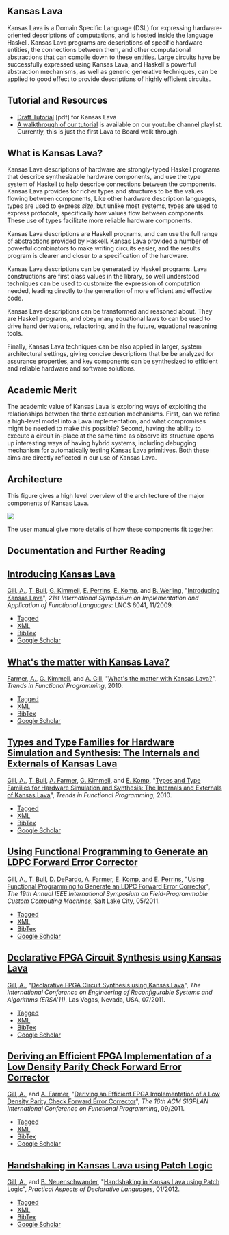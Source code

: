 ## Kansas Lava

<div class="teaser">
        
Kansas Lava is a Domain Specific Language (DSL) for expressing
hardware-oriented descriptions of computations, and is hosted inside the
language Haskell. Kansas Lava programs are descriptions of specific
hardware entities, the connections between them, and other computational
abstractions that can compile down to these entities. Large circuits
have be successfully expressed using Kansas Lava, and Haskell's powerful
abstraction mechanisms, as well as generic generative techniques, can be
applied to good effect to provide descriptions of highly efficient
circuits.

</div>

Tutorial and Resources
----------------------

-   [Draft
    Tutorial](http://ittc.ku.edusites/default/files/manual.pdf)
    [pdf] for Kansas Lava
-   [A walkthrough of our
    tutorial](http://www.youtube.com/playlist?list=PL211F8711E3B3DF9C)
    is available on our youtube channel playlist. Currently, this is
    just the first Lava to Board walk through.

What is Kansas Lava?
--------------------

Kansas Lava descriptions of hardware are strongly-typed Haskell programs
that describe synthesizable hardware components, and use the type system
of Haskell to help describe connections between the components. Kansas
Lava provides for richer types and structures to be the values flowing
between components, Like other hardware description languages, types are
used to express *size*, but unlike most systems, types are used to
express protocols, specifically how values flow between components.
These use of types facilitate more reliable hardware components.

Kansas Lava descriptions are Haskell programs, and can use the full
range of abstractions provided by Haskell. Kansas Lava provided a number
of powerful combinators to make writing circuits easier, and the results
program is clearer and closer to a specification of the hardware.

Kansas Lava descriptions can be generated by Haskell programs. Lava
constructions are first class values in the library, so well understood
techniques can be used to customize the expression of computation
needed, leading directly to the generation of more efficient and
effective code.

Kansas Lava descriptions can be transformed and reasoned about. They are
Haskell programs, and obey many equational laws to can be used to drive
hand derivations, refactoring, and in the future, equational reasoning
tools.

Finally, Kansas Lava techniques can be also applied in larger, system
architectural settings, giving concise descriptions that be be analyzed
for assurance properties, and key components can be synthesized to
efficient and reliable hardware and software solutions.

Academic Merit
--------------

The academic value of Kansas Lava is exploring ways of exploiting the
relationships between the three execution mechanisms. First, can we
refine a high-level model into a Lava implementation, and what
compromises might be needed to make this possible? Second, having the
ability to execute a circuit in-place at the same time as observe its
structure opens up interesting ways of having hybrid systems, including
debugging mechanism for automatically testing Kansas Lava primitives.
Both these aims are directly reflected in our use of Kansas Lava.

Architecture
------------

This figure gives a high level overview of the architecture of the major
components of Kansas Lava.

![](/sites/default/files/KansasLava.png)

The user manual give more details of how these components fit together.

Documentation and Further Reading
---------------------------------

[Introducing Kansas Lava](/node/12 "Introducing Kansas Lava")
----------------------------------------------------------------------

[Gill, A.](/biblio/author/42), [T.
Bull](/biblio/author/17), [G.
Kimmell](/biblio/author/10), [E.
Perrins](/biblio/author/11), [E.
Komp](/biblio/author/12), and [B.
Werling](/biblio/author/14), "[Introducing Kansas
Lava](/biblio/view/12)", *21st International Symposium on
Implementation and Application of Functional Languages*: LNCS 6041,
11/2009.

-   [Tagged](/biblio/export/tagged/12 "Click to download the EndNote Tagged formatted file")
-   [XML](/biblio/export/xml/12 "Click to download the XML formatted file")
-   [BibTex](/biblio/export/bibtex/12 "Click to download the BibTEX formatted file")
-   [Google
    Scholar](http://scholar.google.com/scholar?btnG=Search%2BScholar&as_q=%22Introducing%2BKansas%2BLava%22&as_sauthors=Gill&as_occt=any&as_epq=&as_oq=&as_eq=&as_publication=&as_ylo=&as_yhi=&as_sdtAAP=1&as_sdtp=1 "Click to search Google Scholar for this entry")

[What's the matter with Kansas Lava?](/node/48 "What's the matter with Kansas Lava?")
----------------------------------------------------------------------------------------------

[Farmer, A.](/biblio/author/45), [G.
Kimmell](/biblio/author/10), and [A.
Gill](/biblio/author/42), "[What's the matter with Kansas
Lava?](/biblio/view/48)", *Trends in Functional Programming*,
2010.

-   [Tagged](/biblio/export/tagged/48 "Click to download the EndNote Tagged formatted file")
-   [XML](/biblio/export/xml/48 "Click to download the XML formatted file")
-   [BibTex](/biblio/export/bibtex/48 "Click to download the BibTEX formatted file")
-   [Google
    Scholar](http://scholar.google.com/scholar?btnG=Search%2BScholar&as_q=%22What%27s%2Bthe%2Bmatter%2Bwith%2BKansas%2BLava%3F%22&as_sauthors=Farmer&as_occt=any&as_epq=&as_oq=&as_eq=&as_publication=&as_ylo=&as_yhi=&as_sdtAAP=1&as_sdtp=1 "Click to search Google Scholar for this entry")

[Types and Type Families for Hardware Simulation and Synthesis: The Internals and Externals of Kansas Lava](/node/47 "Types and Type Families for Hardware Simulation and Synthesis: The Internals and Externals of Kansas Lava")
------------------------------------------------------------------------------------------------------------------------------------------------------------------------------------------------------------------------------------------

[Gill, A.](/biblio/author/42), [T.
Bull](/biblio/author/44), [A.
Farmer](/biblio/author/45), [G.
Kimmell](/biblio/author/10), and [E.
Komp](/biblio/author/12), "[Types and Type Families for
Hardware Simulation and Synthesis: The Internals and Externals of Kansas
Lava](/biblio/view/47)", *Trends in Functional Programming*,
2010.

-   [Tagged](/biblio/export/tagged/47 "Click to download the EndNote Tagged formatted file")
-   [XML](/biblio/export/xml/47 "Click to download the XML formatted file")
-   [BibTex](/biblio/export/bibtex/47 "Click to download the BibTEX formatted file")
-   [Google
    Scholar](http://scholar.google.com/scholar?btnG=Search%2BScholar&as_q=%22Types%2Band%2BType%2BFamilies%2Bfor%2BHardware%2BSimulation%2Band%2BSynthesis%3A%2BThe%2BInternals%2Band%2BExternals%2Bof%2BKansas%2BLava%22&as_sauthors=Gill&as_occt=any&as_epq=&as_oq=&as_eq=&as_publication=&as_ylo=&as_yhi=&as_sdtAAP=1&as_sdtp=1 "Click to search Google Scholar for this entry")

[Using Functional Programming to Generate an LDPC Forward Error Corrector](/node/106 "Using Functional Programming to Generate an LDPC Forward Error Corrector")
-------------------------------------------------------------------------------------------------------------------------------------------------------------------------

[Gill, A.](/biblio/author/42), [T.
Bull](/biblio/author/44), [D.
DePardo](/biblio/author/47), [A.
Farmer](/biblio/author/45), [E.
Komp](/biblio/author/12), and [E.
Perrins](/biblio/author/11), "[Using Functional Programming to
Generate an LDPC Forward Error Corrector](/biblio/view/106)",
*The 19th Annual IEEE International Symposium on Field-Programmable
Custom Computing Machines*, Salt Lake City, 05/2011.

-   [Tagged](/biblio/export/tagged/106 "Click to download the EndNote Tagged formatted file")
-   [XML](/biblio/export/xml/106 "Click to download the XML formatted file")
-   [BibTex](/biblio/export/bibtex/106 "Click to download the BibTEX formatted file")
-   [Google
    Scholar](http://scholar.google.com/scholar?btnG=Search%2BScholar&as_q=%22Using%2BFunctional%2BProgramming%2Bto%2BGenerate%2Ban%2BLDPC%2BForward%2BError%2BCorrector%22&as_sauthors=Gill&as_occt=any&as_epq=&as_oq=&as_eq=&as_publication=&as_ylo=&as_yhi=&as_sdtAAP=1&as_sdtp=1 "Click to search Google Scholar for this entry")

[Declarative FPGA Circuit Synthesis using Kansas Lava](/node/111 "Declarative FPGA Circuit Synthesis using Kansas Lava")
---------------------------------------------------------------------------------------------------------------------------------

[Gill, A.](/biblio/author/42), "[Declarative FPGA Circuit
Synthesis using Kansas Lava](/biblio/view/111)", *The
International Conference on Engineering of Reconfigurable Systems and
Algorithms (ERSA'11)*, Las Vegas, Nevada, USA, 07/2011.

-   [Tagged](/biblio/export/tagged/111 "Click to download the EndNote Tagged formatted file")
-   [XML](/biblio/export/xml/111 "Click to download the XML formatted file")
-   [BibTex](/biblio/export/bibtex/111 "Click to download the BibTEX formatted file")
-   [Google
    Scholar](http://scholar.google.com/scholar?btnG=Search%2BScholar&as_q=%22Declarative%2BFPGA%2BCircuit%2BSynthesis%2Busing%2BKansas%2BLava%22&as_sauthors=Gill&as_occt=any&as_epq=&as_oq=&as_eq=&as_publication=&as_ylo=&as_yhi=&as_sdtAAP=1&as_sdtp=1 "Click to search Google Scholar for this entry")

[Deriving an Efficient FPGA Implementation of a Low Density Parity Check Forward Error Corrector](/node/107 "Deriving an Efficient FPGA Implementation of a Low Density Parity Check Forward Error Corrector")
-----------------------------------------------------------------------------------------------------------------------------------------------------------------------------------------------------------------------

[Gill, A.](/biblio/author/42), and [A.
Farmer](/biblio/author/45), "[Deriving an Efficient FPGA
Implementation of a Low Density Parity Check Forward Error
Corrector](/biblio/view/107)", *The 16th ACM SIGPLAN
International Conference on Functional Programming*, 09/2011.

-   [Tagged](/biblio/export/tagged/107 "Click to download the EndNote Tagged formatted file")
-   [XML](/biblio/export/xml/107 "Click to download the XML formatted file")
-   [BibTex](/biblio/export/bibtex/107 "Click to download the BibTEX formatted file")
-   [Google
    Scholar](http://scholar.google.com/scholar?btnG=Search%2BScholar&as_q=%22Deriving%2Ban%2BEfficient%2BFPGA%2BImplementation%2Bof%2Ba%2BLow%2BDensity%2BParity%2BCheck%2BForward%2BError%2BCorrector%22&as_sauthors=Gill&as_occt=any&as_epq=&as_oq=&as_eq=&as_publication=&as_ylo=&as_yhi=&as_sdtAAP=1&as_sdtp=1 "Click to search Google Scholar for this entry")

[Handshaking in Kansas Lava using Patch Logic](/node/119 "Handshaking in Kansas Lava using Patch Logic")
-----------------------------------------------------------------------------------------------------------------

[Gill, A.](/biblio/author/42), and [B.
Neuenschwander](/biblio/author/48), "[Handshaking in Kansas
Lava using Patch Logic](/biblio/view/119)", *Practical Aspects
of Declarative Languages*, 01/2012.

-   [Tagged](/biblio/export/tagged/119 "Click to download the EndNote Tagged formatted file")
-   [XML](/biblio/export/xml/119 "Click to download the XML formatted file")
-   [BibTex](/biblio/export/bibtex/119 "Click to download the BibTEX formatted file")
-   [Google
    Scholar](http://scholar.google.com/scholar?btnG=Search%2BScholar&as_q=%22Handshaking%2Bin%2BKansas%2BLava%2Busing%2BPatch%2BLogic%22&as_sauthors=Gill&as_occt=any&as_epq=&as_oq=&as_eq=&as_publication=&as_ylo=&as_yhi=&as_sdtAAP=1&as_sdtp=1 "Click to search Google Scholar for this entry")

